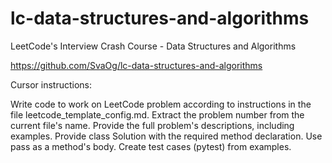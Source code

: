 # lc-data-structures-and-algorithms
LeetCode's Interview Crash Course - Data Structures and Algorithms

https://github.com/SvaOg/lc-data-structures-and-algorithms

Cursor instructions:

Write code to work on LeetCode problem according to instructions in the file leetcode_template_config.md.
Extract the problem number from the current file's name.
Provide the full problem's descriptions, including examples.
Provide class Solution with the required method declaration. Use pass as a method's body.
Create test cases (pytest) from examples. 